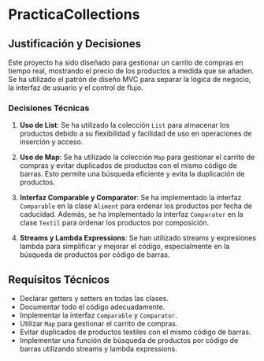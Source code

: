 # PracticaCollections

## Justificación y Decisiones

Este proyecto ha sido diseñado para gestionar un carrito de compras en tiempo real, mostrando el precio de los productos a medida que se añaden. Se ha utilizado el patrón de diseño MVC para separar la lógica de negocio, la interfaz de usuario y el control de flujo.

### Decisiones Técnicas

1. **Uso de List**: Se ha utilizado la colección `List` para almacenar los productos debido a su flexibilidad y facilidad de uso en operaciones de inserción y acceso.

2. **Uso de Map**: Se ha utilizado la colección `Map` para gestionar el carrito de compras y evitar duplicados de productos con el mismo código de barras. Esto permite una búsqueda eficiente y evita la duplicación de productos.

3. **Interfaz Comparable y Comparator**: Se ha implementado la interfaz `Comparable` en la clase `Aliment` para ordenar los productos por fecha de caducidad. Además, se ha implementado la interfaz `Comparator` en la clase `Textil` para ordenar los productos por composición.

4. **Streams y Lambda Expressions**: Se han utilizado streams y expresiones lambda para simplificar y mejorar el código, especialmente en la búsqueda de productos por código de barras.

## Requisitos Técnicos

- Declarar getters y setters en todas las clases.
- Documentar todo el código adecuadamente.
- Implementar la interfaz `Comparable` y `Comparator`.
- Utilizar `Map` para gestionar el carrito de compras.
- Evitar duplicados de productos textiles con el mismo código de barras.
- Implementar una función de búsqueda de productos por código de barras utilizando streams y lambda expressions.